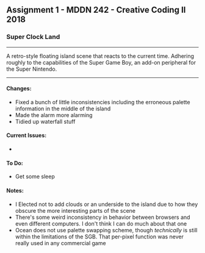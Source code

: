 ## Assignment 1 - MDDN 242 - Creative Coding II 2018

### Super Clock Land

---

A retro-style floating island scene that reacts to the current time. Adhering roughly to the capabilities of the Super Game Boy, an add-on peripheral for the Super Nintendo.

---

#### Changes:
+ Fixed a bunch of little inconsistencies including the erroneous palette information in the middle of the island
+ Made the alarm more alarming
+ Tidied up waterfall stuff

#### Current Issues:

+ 

#### To Do:

+ Get some sleep

#### Notes:
+ I Elected not to add clouds or an underside to the island due to how they obscure the more interesting parts of the scene
+ There's some weird inconsistency in behavior between browsers and even different computers. I don't think I can do much about that one
+ Ocean does not use palette swapping scheme, though *technically* is still within the limitations of the SGB. That per-pixel function was never really used in any commercial game